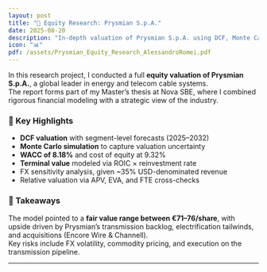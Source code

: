 ```yaml
---
layout: post
title: "🔎 Equity Research: Prysmian S.p.A."
date: 2025-08-20
description: "In-depth valuation of Prysmian S.p.A. using DCF, Monte Carlo simulations, and segment-level forecasts."
icon: "📊"
pdf: /assets/Prysmian_Equity_Research_AlessandroRomei.pdf
---
```


In this research project, I conducted a full **equity valuation of Prysmian S.p.A.**, a global leader in energy and telecom cable systems.  
The report forms part of my Master’s thesis at Nova SBE, where I combined rigorous financial modeling with a strategic view of the industry.

### 🔹 Key Highlights
- **DCF valuation** with segment-level forecasts (2025–2032)  
- **Monte Carlo simulation** to capture valuation uncertainty  
- **WACC of 8.18%** and cost of equity at 9.32%  
- **Terminal value** modeled via ROIC × reinvestment rate  
- FX sensitivity analysis, given ~35% USD-denominated revenue  
- Relative valuation via APV, EVA, and FTE cross-checks  

### 📌 Takeaways
The model pointed to a **fair value range between €71–76/share**, with upside driven by Prysmian’s transmission backlog, electrification tailwinds, and acquisitions (Encore Wire & Channell).  
Key risks include FX volatility, commodity pricing, and execution on the transmission pipeline.

---

